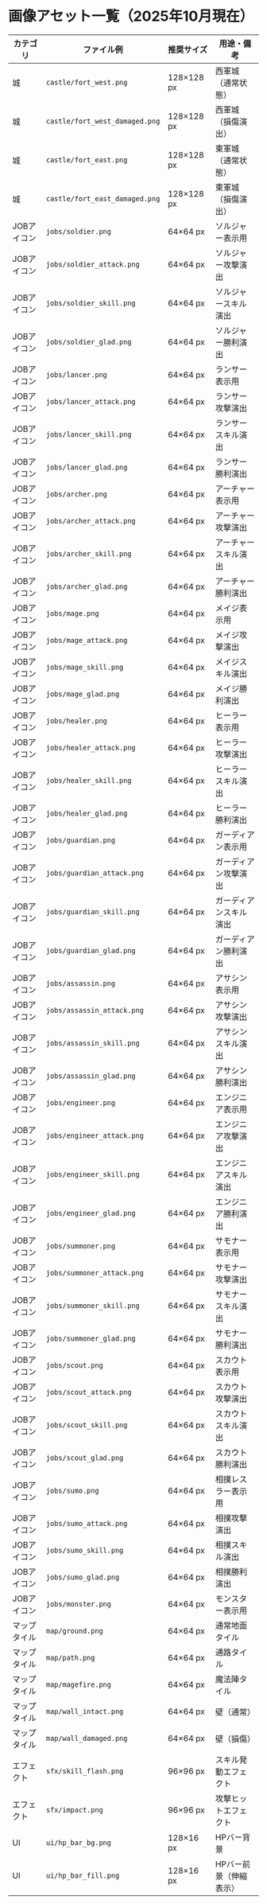 
# 画像アセット一覧（2025年10月現在）

| カテゴリ | ファイル例 | 推奨サイズ | 用途・備考 |
| --- | --- | --- | --- |
| 城 | `castle/fort_west.png` | 128×128 px | 西軍城（通常状態） |
| 城 | `castle/fort_west_damaged.png` | 128×128 px | 西軍城（損傷演出） |
| 城 | `castle/fort_east.png` | 128×128 px | 東軍城（通常状態） |
| 城 | `castle/fort_east_damaged.png` | 128×128 px | 東軍城（損傷演出） |
| JOBアイコン | `jobs/soldier.png` | 64×64 px | ソルジャー表示用 |
| JOBアイコン | `jobs/soldier_attack.png` | 64×64 px | ソルジャー攻撃演出 |
| JOBアイコン | `jobs/soldier_skill.png` | 64×64 px | ソルジャースキル演出 |
| JOBアイコン | `jobs/soldier_glad.png` | 64×64 px | ソルジャー勝利演出 |
| JOBアイコン | `jobs/lancer.png` | 64×64 px | ランサー表示用 |
| JOBアイコン | `jobs/lancer_attack.png` | 64×64 px | ランサー攻撃演出 |
| JOBアイコン | `jobs/lancer_skill.png` | 64×64 px | ランサースキル演出 |
| JOBアイコン | `jobs/lancer_glad.png` | 64×64 px | ランサー勝利演出 |
| JOBアイコン | `jobs/archer.png` | 64×64 px | アーチャー表示用 |
| JOBアイコン | `jobs/archer_attack.png` | 64×64 px | アーチャー攻撃演出 |
| JOBアイコン | `jobs/archer_skill.png` | 64×64 px | アーチャースキル演出 |
| JOBアイコン | `jobs/archer_glad.png` | 64×64 px | アーチャー勝利演出 |
| JOBアイコン | `jobs/mage.png` | 64×64 px | メイジ表示用 |
| JOBアイコン | `jobs/mage_attack.png` | 64×64 px | メイジ攻撃演出 |
| JOBアイコン | `jobs/mage_skill.png` | 64×64 px | メイジスキル演出 |
| JOBアイコン | `jobs/mage_glad.png` | 64×64 px | メイジ勝利演出 |
| JOBアイコン | `jobs/healer.png` | 64×64 px | ヒーラー表示用 |
| JOBアイコン | `jobs/healer_attack.png` | 64×64 px | ヒーラー攻撃演出 |
| JOBアイコン | `jobs/healer_skill.png` | 64×64 px | ヒーラースキル演出 |
| JOBアイコン | `jobs/healer_glad.png` | 64×64 px | ヒーラー勝利演出 |
| JOBアイコン | `jobs/guardian.png` | 64×64 px | ガーディアン表示用 |
| JOBアイコン | `jobs/guardian_attack.png` | 64×64 px | ガーディアン攻撃演出 |
| JOBアイコン | `jobs/guardian_skill.png` | 64×64 px | ガーディアンスキル演出 |
| JOBアイコン | `jobs/guardian_glad.png` | 64×64 px | ガーディアン勝利演出 |
| JOBアイコン | `jobs/assassin.png` | 64×64 px | アサシン表示用 |
| JOBアイコン | `jobs/assassin_attack.png` | 64×64 px | アサシン攻撃演出 |
| JOBアイコン | `jobs/assassin_skill.png` | 64×64 px | アサシンスキル演出 |
| JOBアイコン | `jobs/assassin_glad.png` | 64×64 px | アサシン勝利演出 |
| JOBアイコン | `jobs/engineer.png` | 64×64 px | エンジニア表示用 |
| JOBアイコン | `jobs/engineer_attack.png` | 64×64 px | エンジニア攻撃演出 |
| JOBアイコン | `jobs/engineer_skill.png` | 64×64 px | エンジニアスキル演出 |
| JOBアイコン | `jobs/engineer_glad.png` | 64×64 px | エンジニア勝利演出 |
| JOBアイコン | `jobs/summoner.png` | 64×64 px | サモナー表示用 |
| JOBアイコン | `jobs/summoner_attack.png` | 64×64 px | サモナー攻撃演出 |
| JOBアイコン | `jobs/summoner_skill.png` | 64×64 px | サモナースキル演出 |
| JOBアイコン | `jobs/summoner_glad.png` | 64×64 px | サモナー勝利演出 |
| JOBアイコン | `jobs/scout.png` | 64×64 px | スカウト表示用 |
| JOBアイコン | `jobs/scout_attack.png` | 64×64 px | スカウト攻撃演出 |
| JOBアイコン | `jobs/scout_skill.png` | 64×64 px | スカウトスキル演出 |
| JOBアイコン | `jobs/scout_glad.png` | 64×64 px | スカウト勝利演出 |
| JOBアイコン | `jobs/sumo.png` | 64×64 px | 相撲レスラー表示用 |
| JOBアイコン | `jobs/sumo_attack.png` | 64×64 px | 相撲攻撃演出 |
| JOBアイコン | `jobs/sumo_skill.png` | 64×64 px | 相撲スキル演出 |
| JOBアイコン | `jobs/sumo_glad.png` | 64×64 px | 相撲勝利演出 |
| JOBアイコン | `jobs/monster.png` | 64×64 px | モンスター表示用 |
| マップタイル | `map/ground.png` | 64×64 px | 通常地面タイル |
| マップタイル | `map/path.png` | 64×64 px | 通路タイル |
| マップタイル | `map/magefire.png` | 64×64 px | 魔法陣タイル |
| マップタイル | `map/wall_intact.png` | 64×64 px | 壁（通常） |
| マップタイル | `map/wall_damaged.png` | 64×64 px | 壁（損傷） |
| エフェクト | `sfx/skill_flash.png` | 96×96 px | スキル発動エフェクト |
| エフェクト | `sfx/impact.png` | 96×96 px | 攻撃ヒットエフェクト |
| UI | `ui/hp_bar_bg.png` | 128×16 px | HPバー背景 |
| UI | `ui/hp_bar_fill.png` | 128×16 px | HPバー前景（伸縮表示） |